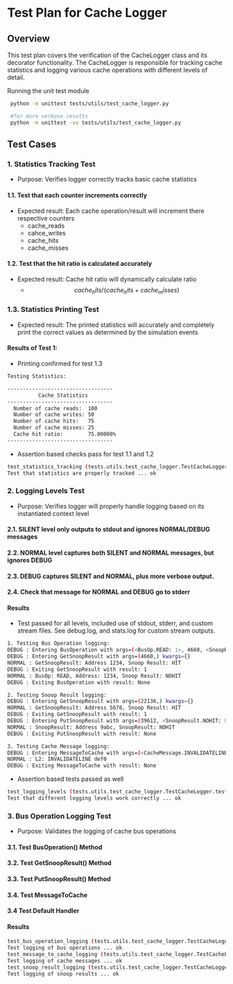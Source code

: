 # Test Plan for Cache Logger

## Overview
This test plan covers the verification of the CacheLogger class and its decorator functionality. The CacheLogger is responsible for tracking cache statistics and logging various cache operations with different levels of detail.

Running the unit test module
```bash
 python -m unittest tests/utils/test_cache_logger.py

 #for more verbose results
 python -m unittest -vv tests/utils/test_cache_logger.py
```

## Test Cases

### 1. Statistics Tracking Test
- Purpose: Verifies logger correctly tracks basic cache statistics
#### 1.1. Test that each counter increments correctly
- Expected result: Each cache operation/result will increment there respective counters
	- cache_reads
	- cahce_writes
	- cache_hits
	- cache_misses
#### 1.2. Test that the hit ratio is calculated accurately
- Expected result: Cache hit ratio will dynamically calculate ratio
	- $$ cache_hits / (cache_hits + cache_misses) $$
### 1.3. Statistics Printing Test
- Expected result: The printed statistics will accurately and completely print the correct values as determined by the simulation events

#### Results of Test 1: 
- Printing confirmed for test 1.3 
```bash
Testing Statistics:

----------------------------------
          Cache Statistics
----------------------------------
  Number of cache reads:  100
  Number of cache writes: 50
  Number of cache hits:   75
  Number of cache misses: 25
  Cache hit ratio:        75.00000%
----------------------------------
```
- Assertion based checks pass for test 1.1 and 1.2
```bash
test_statistics_tracking (tests.utils.test_cache_logger.TestCacheLogger.test_statistics_tracking)
Test that statistics are properly tracked ... ok
```


### 2. Logging Levels Test
 - Purpose: Verifies logger will properly handle logging based on its instantiated context level

#### 2.1. SILENT level only outputs to stdout and ignores NORMAL/DEBUG messages
#### 2.2. NORMAL level captures both SILENT and NORMAL messages, but ignores DEBUG
#### 2.3. DEBUG captures SILENT and NORMAL, plus more verbose output. 
#### 2.4. Check that message for NORMAL and DEBUG go to stderr

#### Results
- Test passed for all levels, included use of stdout, stderr, and custom stream files. See debug.log, and stats.log for custom stream outputs. 
```bash
1. Testing Bus Operation logging:
DEBUG : Entering BusOperation with args=(<BusOp.READ: 1>, 4660, <SnoopResult.NOHIT: 0>) kwargs={}
DEBUG : Entering GetSnoopResult with args=(4660,) kwargs={}
NORMAL : GetSnoopResult: Address 1234, Snoop Result: HIT
DEBUG : Exiting GetSnoopResult with result: 1
NORMAL : BusOp: READ, Address: 1234, Snoop Result: NOHIT
DEBUG : Exiting BusOperation with result: None

2. Testing Snoop Result logging:
DEBUG : Entering GetSnoopResult with args=(22136,) kwargs={}
NORMAL : GetSnoopResult: Address 5678, Snoop Result: HIT
DEBUG : Exiting GetSnoopResult with result: 1
DEBUG : Entering PutSnoopResult with args=(39612, <SnoopResult.NOHIT: 0>) kwargs={}
NORMAL : SnoopResult: Address 9abc, SnoopResult: NOHIT
DEBUG : Exiting PutSnoopResult with result: None

3. Testing Cache Message logging:
DEBUG : Entering MessageToCache with args=(<CacheMessage.INVALIDATELINE: 3>, 57072) kwargs={}
NORMAL : L2: INVALIDATELINE def0
DEBUG : Exiting MessageToCache with result: None
```
- Assertion based tests passed as well 
```bash
test_logging_levels (tests.utils.test_cache_logger.TestCacheLogger.test_logging_levels)
Test that different logging levels work correctly ... ok
```

### 3. Bus Operation Logging Test
- Purpose: Validates the logging of cache bus operations
#### 3.1. Test BusOperation() Method
#### 3.2. Test GetSnoopResult() Method
#### 3.3. Test PutSnoopResult() Method
#### 3.4. Test MessageToCache
#### 3.4 Test Default Handler
#### Results
```bash
test_bus_operation_logging (tests.utils.test_cache_logger.TestCacheLogger.test_bus_operation_logging)
Test logging of bus operations ... ok
test_message_to_cache_logging (tests.utils.test_cache_logger.TestCacheLogger.test_message_to_cache_logging)
Test logging of cache messages ... ok
test_snoop_result_logging (tests.utils.test_cache_logger.TestCacheLogger.test_snoop_result_logging)
Test logging of snoop results ... ok
```
